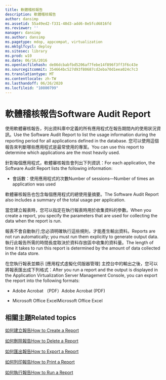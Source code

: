 ```yaml
---
title: 軟體稽核報告
description: 軟體稽核報告
author: dansimp
ms.assetid: 55a49ed2-f331-40d3-add6-8e5fcd6816fd
ms.reviewer: ''
manager: dansimp
ms.author: dansimp
ms.pagetype: mdop, appcompat, virtualization
ms.mktglfcycl: deploy
ms.sitesec: library
ms.prod: w10
ms.date: 06/16/2016
ms.openlocfilehash: de86dcbabfbd5206af7febe14f896f3ff3f6c43e
ms.sourcegitcommit: 354664bc527d93f80687cd2eba70d1eea024c7c3
ms.translationtype: MT
ms.contentlocale: zh-TW
ms.lasthandoff: 06/26/2020
ms.locfileid: "10800799"
---
```

# <span data-ttu-id="ccc15-103">軟體稽核報告</span><span class="sxs-lookup"><span data-stu-id="ccc15-103">Software Audit Report</span></span>


<span data-ttu-id="ccc15-104">使用軟體審核報告，列出資料庫中定義的所有應用程式在報告期間內的使用狀況資訊。</span><span class="sxs-lookup"><span data-stu-id="ccc15-104">Use the Software Audit Report to list the usage information during the reporting period for all applications defined in the database.</span></span> <span data-ttu-id="ccc15-105">您可以使用這個報告來判斷哪些應用程式是最常使用的專案。</span><span class="sxs-lookup"><span data-stu-id="ccc15-105">You can use this report to determine which applications are the most heavily used.</span></span>

<span data-ttu-id="ccc15-106">針對每個應用程式，軟體審核報告會列出下列資訊：</span><span class="sxs-lookup"><span data-stu-id="ccc15-106">For each application, the Software Audit Report lists the following information:</span></span>

-   <span data-ttu-id="ccc15-107">會話數：使用應用程式的次數</span><span class="sxs-lookup"><span data-stu-id="ccc15-107">Number of sessions—Number of times an application was used</span></span>

<span data-ttu-id="ccc15-108">軟體審核報告也包含每個應用程式的總使用量摘要。</span><span class="sxs-lookup"><span data-stu-id="ccc15-108">The Software Audit Report also includes a summary of the total usage per application.</span></span>

<span data-ttu-id="ccc15-109">當您建立報表時，您可以指定在執行報表時用於收集資料的參數。</span><span class="sxs-lookup"><span data-stu-id="ccc15-109">When you create a report, you specify the parameters that are used for collecting the data when the report is run.</span></span>

<span data-ttu-id="ccc15-110">報表不會自動執行;您必須明確執行這些規則，才能產生輸出資料。</span><span class="sxs-lookup"><span data-stu-id="ccc15-110">Reports are not run automatically; you must run them explicitly to generate output data.</span></span> <span data-ttu-id="ccc15-111">執行此報告所需的時間長度取決於資料存放區中收集的資料量。</span><span class="sxs-lookup"><span data-stu-id="ccc15-111">The length of time it takes to run this report is determined by the amount of data collected in the data store.</span></span>

<span data-ttu-id="ccc15-112">在您執行報表並顯示 [應用程式虛擬化伺服器管理] 主控台中的輸出之後，您可以將報表匯出成下列格式：</span><span class="sxs-lookup"><span data-stu-id="ccc15-112">After you run a report and the output is displayed in the Application Virtualization Server Management Console, you can export the report into the following formats:</span></span>

-   <span data-ttu-id="ccc15-113">Adobe Acrobat （PDF）</span><span class="sxs-lookup"><span data-stu-id="ccc15-113">Adobe Acrobat (PDF)</span></span>

-   <span data-ttu-id="ccc15-114">Microsoft Office Excel</span><span class="sxs-lookup"><span data-stu-id="ccc15-114">Microsoft Office Excel</span></span>

## <span data-ttu-id="ccc15-115">相關主題</span><span class="sxs-lookup"><span data-stu-id="ccc15-115">Related topics</span></span>


[<span data-ttu-id="ccc15-116">如何建立報告</span><span class="sxs-lookup"><span data-stu-id="ccc15-116">How to Create a Report</span></span>](how-to-create-a-reportserver.md)

[<span data-ttu-id="ccc15-117">如何刪除報告</span><span class="sxs-lookup"><span data-stu-id="ccc15-117">How to Delete a Report</span></span>](how-to-delete-a-reportserver.md)

[<span data-ttu-id="ccc15-118">如何匯出報告</span><span class="sxs-lookup"><span data-stu-id="ccc15-118">How to Export a Report</span></span>](how-to-export-a-reportserver.md)

[<span data-ttu-id="ccc15-119">如何列印報告</span><span class="sxs-lookup"><span data-stu-id="ccc15-119">How to Print a Report</span></span>](how-to-print-a-reportserver.md)

[<span data-ttu-id="ccc15-120">如何執行報告</span><span class="sxs-lookup"><span data-stu-id="ccc15-120">How to Run a Report</span></span>](how-to-run-a-reportserver.md)

 

 






